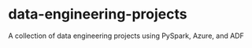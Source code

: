 # data-engineering-projects
A collection of data engineering projects using PySpark, Azure, and ADF
